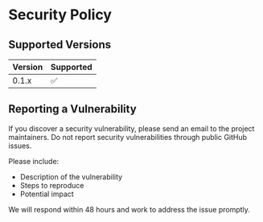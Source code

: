 # Security Policy

## Supported Versions

| Version | Supported          |
| ------- | ------------------ |
| 0.1.x   | :white_check_mark: |

## Reporting a Vulnerability

If you discover a security vulnerability, please send an email to the project maintainers. Do not report security vulnerabilities through public GitHub issues.

Please include:
- Description of the vulnerability
- Steps to reproduce
- Potential impact

We will respond within 48 hours and work to address the issue promptly.